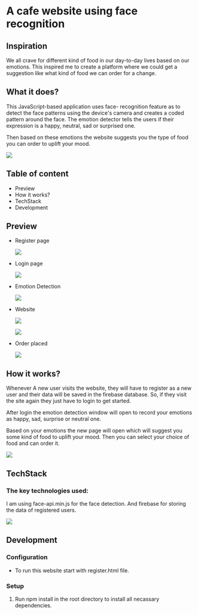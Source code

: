 # A cafe website using face recognition

## Inspiration
We all crave for different kind of food in our day-to-day lives based on our emotions. This inspired me to create a platform where we could get a suggestion like what kind of food we can order for a change.  


## What it does?
This JavaScript-based application uses face- recognition feature as to detect the face patterns using the device's camera and creates a coded pattern around the face. The emotion detector tells the users if their expression is a happy, neutral, sad or surprised one.

Then based on these emotions the website suggests you the type of food you can order to uplift your mood.

<img src="image/logo.webp"></img>

## Table of content

* Preview
* How it works?
* TechStack
* Development

## Preview
* Register page

  <img src="image/registered.png"></img>
* Login page 
  
  <img src="image/llogin.png"></img>
* Emotion Detection
  
  <img src="image/emotiond.png"></img>
* Website
  
  <img src="image/nweb1.png"></img>

  <img src="image/nweb2.png"></img>

* Order placed
  
  <img src="image/porder.png"></img>

## How it works?

Whenever A new user visits the website, they will have to register as a new user and their data will be saved in the firebase database. So, if they visit the site again they just have to login to get started. 

After login the emotion detection window will open to record your emotions as happy, sad, surprise or neutral one. 

Based on your emotions the new page will open which will suggest you some kind of food to uplift your mood. Then you can select your choice of food and can order it.

<img src="image/flowchart.png"></img>

## TechStack

### The key technologies used:
I am using face-api.min.js for the face detection. And firebase for storing the data of registered users.

<img src="image/tech.png"></img>

## Development

### Configuration

* To run this website start with register.html file.
  
### Setup
1. Run npm install in the root directory to install all necassary dependencies.
